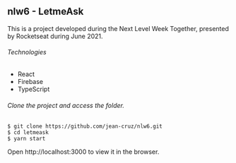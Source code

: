 ## nlw6 - LetmeAsk

This is a project developed during the Next Level Week Together, presented by Rocketseat during June 2021.

###### Technologies

 - React
 - Firebase
 - TypeScript

###### Clone the project and access the folder.

```
$ git clone https://github.com/jean-cruz/nlw6.git
$ cd letmeask
$ yarn start
```
Open http://localhost:3000 to view it in the browser.
